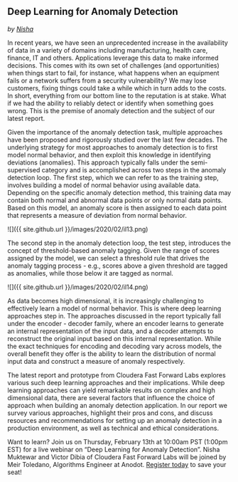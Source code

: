 ## Deep Learning for Anomaly Detection

*by [Nisha](https://twitter.com/NishaMuktewar)*


In recent years, we have seen an unprecedented increase in the availability of data in a variety of domains including manufacturing, 
health care, finance, IT and others. Applications leverage this data to make informed decisions. This comes with its own set 
of challenges (and opportunities) when things start to fail, for instance, what happens when an equipment fails or a network 
suffers from a security vulnerability? We may lose customers, fixing things could take a while which in turn adds to the costs.
In short, everything from our bottom line to the reputation is at stake. What if we had the ability to reliably detect or 
identify when something goes wrong. This is the premise of anomaly detection and the subject of our latest report.

Given the importance of the anomaly detection task, multiple approaches have been proposed and rigorously studied over the 
last few decades. The underlying strategy for most approaches to anomaly detection is to first model normal behavior, and 
then exploit this knowledge in identifying deviations (anomalies). This approach typically falls under the semi-supervised 
category and is accomplished across two steps in the anomaly detection loop. The first step, which we can refer to as the 
training step, involves building a model of normal behavior using available data. Depending on the specific anomaly detection 
method, this training data may contain both normal and abnormal data points or only normal data points. Based on this model, 
an anomaly score is then assigned to each data point that represents a measure of deviation from normal behavior. 

![]({{ site.github.url }}/images/2020/02/il13.png)

The second step in the anomaly detection loop, the test step, introduces the concept of threshold-based anomaly tagging. Given 
the range of scores assigned by the model, we can select a threshold rule that drives the anomaly tagging process - e.g., 
scores above a given threshold are tagged as anomalies, while those below it are tagged as normal.

![]({{ site.github.url }}/images/2020/02/il14.png)

As data becomes high dimensional, it is increasingly challenging to effectively learn a model of normal behavior. This is where
deep learning approaches step in. The approaches discussed in the report typically fall under the encoder - decoder family, 
where an encoder learns to generate an internal representation of the input data, and a decoder attempts to reconstruct the 
original input based on this internal representation. While the exact techniques for encoding and decoding vary across models, 
the overall benefit they offer is the ability to learn the distribution of normal input data and construct a measure of anomaly
respectively.

The latest report and prototype from Cloudera Fast Forward Labs explores various such deep learning approaches and their 
implications. While deep learning approaches can yield remarkable results on complex and high dimensional data, there are 
several factors that influence the choice of approach when building an anomaly detection application. In our report we survey 
various approaches, highlight their pros and cons, and discuss resources and recommendations for setting up an anomaly 
detection in a production environment, as well as technical and ethical considerations.

Want to learn? Join us on Thursday, February 13th at 10:00am PST (1:00pm EST) for a live webinar on “Deep Learning for 
Anomaly Detection”. Nisha Muktewar and Victor Dibia of Cloudera Fast Forward Labs will be joined by Meir Toledano, Algorithms 
Engineer at Anodot. [Register today](https://www.cloudera.com/about/events/webinars/deep-learning-for-anomaly-detection.html?utm_source=blog&utm_medium=organic&utm_term=ml&utm_campaign=CFFL12_Report_AMER_Webinar_2020-02-13&cid=7012H000001OYfQ&utm_content=FFL) 
to save your seat!

